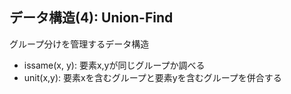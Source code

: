 ## データ構造(4): Union-Find
グループ分けを管理するデータ構造

- issame(x, y): 要素x,yが同じグループか調べる
- unit(x,y): 要素xを含むグループと要素yを含むグループを併合する

